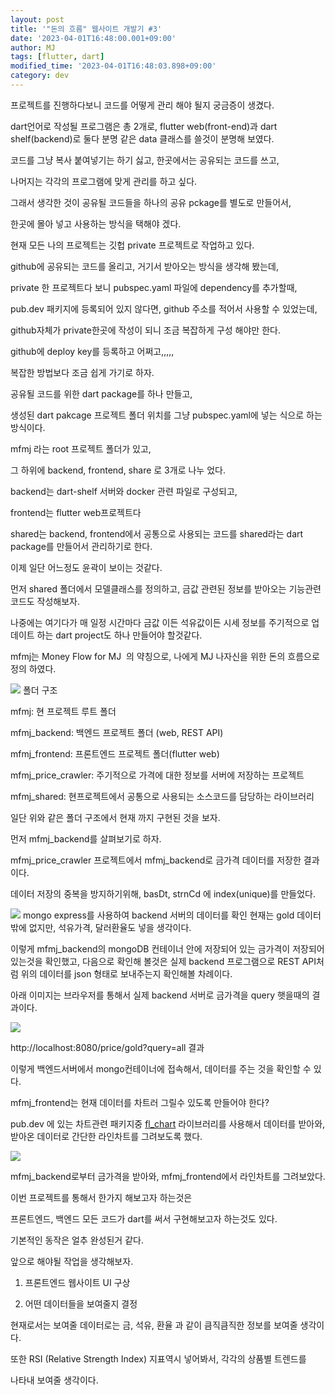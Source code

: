```yaml
---
layout: post
title: '"돈의 흐름" 웹사이트 개발기 #3'
date: '2023-04-01T16:48:00.001+09:00'
author: MJ
tags: [flutter, dart]
modified_time: '2023-04-01T16:48:03.898+09:00'
category: dev
---
```

프로젝트를 진행하다보니 코드를 어떻게 관리 해야 될지 궁금증이 생겼다.

dart언어로 작성될 프로그램은 총 2개로, flutter web(front-end)과 dart shelf(backend)로 둘다 분명 같은 data 클래스를 쓸것이 분명해 보였다.

코드를 그냥 복사 붙여넣기는 하기 싫고, 한곳에서는 공유되는 코드를 쓰고,

나머지는 각각의 프로그램에 맞게 관리를 하고 싶다.

  

그래서 생각한 것이 공유될 코드들을 하나의 공유 pckage를 별도로 만들어서,

한곳에 몰아 넣고 사용하는 방식을 택해야 겠다.

  

현재 모든 나의 프로젝트는 깃헙 private 프로젝트로 작업하고 있다.

github에 공유되는 코드를 올리고, 거기서 받아오는 방식을 생각해 봤는데,

private 한 프로젝트다 보니 pubspec.yaml 파일에 dependency를 추가할때,

pub.dev 패키지에 등록되어 있지 않다면, github 주소를 적어서 사용할 수 있었는데,

github자체가 private한곳에 작성이 되니 조금 복잡하게 구성 해야만 한다.

github에 deploy key를 등록하고 어쩌고,,,,,

  

복잡한 방법보다 조금 쉽게 가기로 하자.

공유될 코드를 위한 dart package를 하나 만들고,

생성된 dart pakcage 프로젝트 폴더 위치를 그냥 pubspec.yaml에 넣는 식으로 하는 방식이다.

  

mfmj 라는 root 프로젝트 폴더가 있고,

그 하위에 backend, frontend, share 로 3개로 나누 었다.

backend는 dart-shelf 서버와 docker 관련 파일로 구성되고,

frontend는 flutter web프로젝트다

shared는 backend, frontend에서 공통으로 사용되는 코드를 shared라는 dart package를 만들어서 관리하기로 한다.

  

이제 일단 어느정도 윤곽이 보이는 것같다.

  

먼저 shared 폴더에서 모델클래스를 정의하고, 금값 관련된 정보를 받아오는 기능관련 코드도 작성해보자.

나중에는 여기다가 매 일정 시간마다 금값 이든 석유값이든 시세 정보를 주기적으로 업데이트 하는 dart project도 하나 만들어야 할것같다.

  

mfmj는 Money Flow for MJ  의 약칭으로, 나에게 MJ 나자신을 위한 돈의 흐름으로 정의 하였다.

  

  
![](/assets/images/2023/04/01/1.png)
폴더 구조

mfmj: 현 프로젝트 루트 폴더

mfmj_backend: 백엔드 프로젝트 폴더 (web, REST API)

mfmj_frontend: 프론트엔드 프로젝트 폴더(flutter web)

mfmj_price_crawler: 주기적으로 가격에 대한 정보를 서버에 저장하는 프로젝트

mfmj_shared: 현프로젝트에서 공통으로 사용되는 소스코드를 담당하는 라이브러리

  
  

일단 위와 같은 폴더 구조에서 현재 까지 구현된 것을 보자.

  

먼저 mfmj\_backend를 살펴보기로 하자.

  

mfmj\_price\_crawler 프로젝트에서 mfmj\_backend로 금가격 데이터를 저장한 결과이다.

  

데이터 저장의 중복을 방지하기위해, basDt, strnCd 에 index(unique)를 만들었다.

  
![](/assets/images/2023/04/01/2.png)
mongo express를 사용하여 backend 서버의 데이터를 확인
현재는 gold 데이터 밖에 없지만, 석유가격, 달러환율도 넣을 생각이다.

  

이렇게 mfmj\_backend의 mongoDB 컨테이너 안에 저장되어 있는 금가격이 저장되어 있는것을 확인했고, 다음으로 확인해 볼것은 실제 backend 프로그램으로 REST API처럼 위의 데이터를 json 형태로 보내주는지 확인해볼 차례이다.

아래 이미지는 브라우저를 통해서 실제 backend 서버로 금가격을 query 햇을때의 결과이다.

![](/assets/images/2023/04/01/3.png)

http://localhost:8080/price/gold?query=all 결과

이렇게 백엔드서버에서 mongo컨테이너에 접속해서, 데이터를 주는 것을 확인할 수 있다.

mfmj\_frontend는 현재 데이터를 차트러 그릴수 있도록 만들어야 한다?


pub.dev 에 있는 차트관련 패키지중 [fl\_chart](https://pub.dev/packages/fl_chart) 라이브러리를 사용해서 데이터를 받아와, 받아온 데이터로 간단한 라인차트를 그려보도록 했다. 

![](/assets/images/2023/04/01/4.png)

mfmj\_backend로부터 금가격을 받아와, mfmj\_frontend에서 라인차트를 그려보았다.

  

  
이번 프로젝트를 통해서 한가지 해보고자 하는것은

  

프론트엔드, 백엔드 모든 코드가 dart를 써서 구현해보고자 하는것도 있다.

  

기본적인 동작은 얼추 완성된거 같다.

앞으로 해야될 작업을 생각해보자.

1. 프론트엔드 웹사이트 UI 구상

2. 어떤 데이터들을 보여줄지 결정

현재로서는 보여줄 데이터로는 금, 석유, 환율 과 같이 큼직큼직한 정보를 보여줄 생각이다.

또한 RSI (Relative Strength Index) 지표역시 넣어봐서, 각각의 상품별 트렌드를

나타내 보여줄 생각이다.